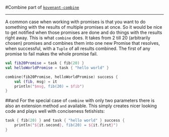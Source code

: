 #Combine
part of [`kovenant-combine`](../index.md#artifacts)

---

A common case when working with promises is that you want to do something with the results of multiple promises
at once. So it would be nice to get notified when those promises are done and do things with the results right away.
This is what `combine` does. It takes from 2 till 20 (arbitrarily chosen) promises and combines them into one new Promise
that resolves, when successful, with a `Tuple` of all results combined. The first of any promise to fail makes the whole
promise fail. 
  

```kt
val fib20Promise = task { fib(20) }
val helloWorldPromise = task { "hello world" }

combine(fib20Promise, helloWorldPromise) success {
    val (fib, msg) = it
    println("$msg, fib(20) = $fib")
}
```
##and
For the special case of `combine` with only two parameters there is also an extension method `and` available. This
simply creates nicer looking code and plays well with conciseness fetishists:
```kt
task { fib(20) } and task { "hello world" } success {
    println("${it.second}, fib(20) = ${it.first}")
}
```